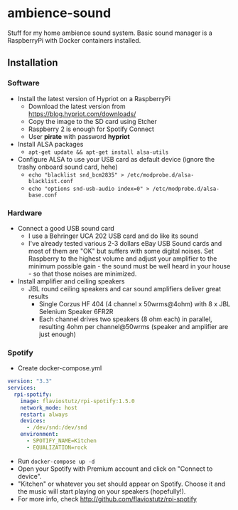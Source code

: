 # ambience-sound
Stuff for my home ambience sound system.
Basic sound manager is a RaspberryPi with Docker containers installed.

## Installation

### Software
* Install the latest version of Hypriot on a RaspberryPi
  * Download the latest version from https://blog.hypriot.com/downloads/
  * Copy the image to the SD card using Etcher
  * Raspberry 2 is enough for Spotify Connect
  * User **pirate** with password **hypriot**
* Install ALSA packages
  * ```apt-get update && apt-get install alsa-utils```
* Configure ALSA to use your USB card as default device (ignore the trashy onboard sound card, hehe)
  * ```echo "blacklist snd_bcm2835" > /etc/modprobe.d/alsa-blacklist.conf```
  * ```echo "options snd-usb-audio index=0" > /etc/modprobe.d/alsa-base.conf```

### Hardware
* Connect a good USB sound card
  * I use a Behringer UCA 202 USB card and do like its sound
  * I've already tested various 2-3 dollars eBay USB Sound cards and most of them are "OK" but suffers with some digital noises. Set Raspberry to the highest volume and adjust your amplifier to the minimum possible gain - the sound must be well heard in your house - so that those noises are minimized.
* Install amplifier and ceiling speakers
  * JBL round ceiling speakers and car sound amplifiers deliver great results
    * Single Corzus HF 404 (4 channel x 50wrms@4ohm) with 8 x JBL Selenium Speaker 6FR2R
    * Each channel drives two speakers (8 ohm each) in parallel, resulting 4ohm per channel@50wrms (speaker and amplifier are just enough)

### Spotify
* Create docker-compose.yml
```yml
version: "3.3"
services:
  rpi-spotify:
    image: flaviostutz/rpi-spotify:1.5.0
    network_mode: host
    restart: always
    devices:
      - /dev/snd:/dev/snd
    environment:
      - SPOTIFY_NAME=Kitchen
      - EQUALIZATION=rock
```
* Run ```docker-compose up -d```
* Open your Spotify with Premium account and click on "Connect to device". 
* "Kitchen" or whatever you set should appear on Spotify. Choose it and the music will start playing on your speakers (hopefully!). 
* For more info, check http://github.com/flaviostutz/rpi-spotify
